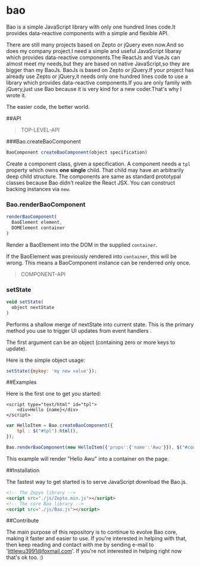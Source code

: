 # bao
Bao is a simple JavaScript library with only one hundred lines code.It provides data-reactive components with a simple and flexible API. 

There are still many projects based on Zepto or jQuery even now.And so does my company project.I need a simple and useful JavaScript libaray which provides data-reactive components.The ReactJs and VueJs can almost meet my needs,but they are based on native JavaScript,so they are bigger than my BaoJs.
BaoJs is based on Zepto or jQuery.If your project has already use Zepto or jQuery,it needs only one hundred lines code to use a library which provides data-reactive components.If you are only family with jQuery,just use Bao because it is very kind for a new coder.That's why I wrote it.

The easier code, the better world.

##API

> TOP-LEVEL-API

###Bao.createBaoComponent

```javascript
BaoComponent createBaoComponent(object specification)
```

Create a component class, given a specification. A component needs a `tpl` property which owns **one single** child. That child may have an arbitrarily deep child structure. The components are same as standard prototypal classes because Bao didn't realize the React JSX. You can construct backing instances via `new`. 


### Bao.renderBaoComponent

```javascript
renderBaoComponent(
  BaoElement element,
  DOMElement container
)
```

Render a BaoElement into the DOM in the supplied `container`.

If the BaoElement was previously rendered into `container`, this will be wrong. This means a BaoComponent instance can be renderred only once.

> COMPONENT-API

### setState

```javascript
void setState(
  object nextState
)
```
Performs a shallow merge of nextState into current state. This is the primary method you use to trigger UI updates from event handlers .

The first argument can be an object (containing zero or more keys to update).

Here is the simple object usage:

```javascript
setState({mykey: 'my new value'});
```

##Examples

Here is the first one to get you started:

```tpl
<script type="text/html" id="tpl">
    <div>Hello {name}</div>
</script>
```

```js
var HelloItem = Bao.createBaoComponent({
    tpl : $("#tpl").html(),
});

Bao.renderBaoComponent(new HelloItem({'props':{'name':'Awu'}}), $("#container"));
```

This example will render "Hello Awu" into a container on the page.

##Installation

The fastest way to get started is to serve JavaScript download the Bao.js.
```html
<!-- The Zepyo library -->
<script src="./js/Zepto.min.js"></script>
<!-- The core Bao library -->
<script src="./js/Bao.js"></script>
```

##Contribute

The main purpose of this repository is to continue to evolve Bao core, making it faster and easier to use. If you're interested in helping with that, then keep reading and contact with me by sending e-mail to 'littlewu3991@foxmail.com'. If you're not interested in helping right now that's ok too. :)
